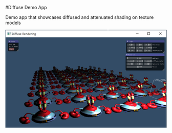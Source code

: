 
#Diffuse Demo App

Demo app that showcases diffused and attenuated shading on texture models

<img src="res/readme.png">